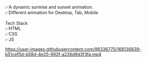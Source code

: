 ✅A dynamic surmise and sunset animation.<br>
✅Different animation for Desktop, Tab, Mobile
<br>
<br>
Tech Stack<br>
✅HTML<br>
✅CSS<br>
✅JS<br>








https://user-images.githubusercontent.com/96336775/168136839-b51cef5d-b58d-4e25-992f-a226d9d3f3fa.mp4

